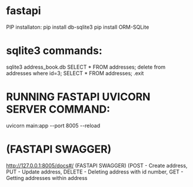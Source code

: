 # fastapi
PIP installaton:
pip install db-sqlite3
 pip install ORM-SQLite

#   sqlite3 commands:
sqlite3 address_book.db
SELECT * FROM addresses;
delete from addresses where id=3;
SELECT * FROM addresses;
.exit

# RUNNING FASTAPI UVICORN SERVER COMMAND:
uvicorn main:app --port 8005 --reload

# (FASTAPI SWAGGER)
http://127.0.0.1:8005/docs#/    (FASTAPI SWAGGER)
(POST - Create address,
PUT - Update address,
DELETE - Deleting address with id number,
GET - Getting addresses within address
